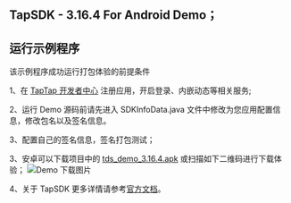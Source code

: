 ## TapSDK - 3.16.4 For Android Demo；

## 运行示例程序

该示例程序成功运行打包体验的前提条件

1、在 [TapTap 开发者中心](https://developer.taptap.com/) 注册应用，开启登录、内嵌动态等相关服务;

2、运行 Demo 源码前请先进入 SDKInfoData.java 文件中修改为您应用配置信息，修改包名以及签名信息。

3、配置自己的签名信息，签名打包测试；

3、安卓可以下载项目中的 [tds_demo_3.16.4.apk](https://capacity-files.lcfile.com/OousnGjcPitdWwY68Ukm0ki1GNvm3Jhh/tds_demo_3.16.4.apk) 或扫描如下二维码进行下载体验；
![Demo 下载图片](https://capacity-files.lcfile.com/TNPNCYWVEQ5rhN4hW1DcHJ809VKFKURD/android_demo.png)

4、关于 TapSDK 更多详情请参考[官方文档](https://developer.taptap.com/docs/sdk/)。

